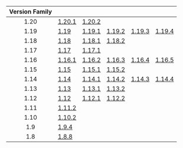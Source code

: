| Version Family | | | | | |
|:---:|---|---|---|---|---|
| 1.20 | [1.20.1](https://github.com/BaldGang/spigot-build/releases/download/20231116/spigot-1.20.1.jar) | [1.20.2](https://github.com/BaldGang/spigot-build/releases/download/20231116/spigot-1.20.2.jar) | | | |
| 1.19 | [1.19](https://github.com/BaldGang/spigot-build/releases/download/20231116/spigot-1.19.jar) | [1.19.1](https://github.com/BaldGang/spigot-build/releases/download/20231116/spigot-1.19.1.jar) | [1.19.2](https://github.com/BaldGang/spigot-build/releases/download/20231116/spigot-1.19.2.jar) | [1.19.3](https://github.com/BaldGang/spigot-build/releases/download/20231116/spigot-1.19.3.jar) | [1.19.4](https://github.com/BaldGang/spigot-build/releases/download/20231116/spigot-1.19.4.jar) |
| 1.18 | [1.18](https://github.com/BaldGang/spigot-build/releases/download/20231116/spigot-1.18.jar) | [1.18.1](https://github.com/BaldGang/spigot-build/releases/download/20231116/spigot-1.18.1.jar) | [1.18.2](https://github.com/BaldGang/spigot-build/releases/download/20231116/spigot-1.18.2.jar) | | |
| 1.17 | [1.17](https://github.com/BaldGang/spigot-build/releases/download/20231116/spigot-1.17.jar) | [1.17.1](https://github.com/BaldGang/spigot-build/releases/download/20231116/spigot-1.17.1.jar) | | | |
| 1.16 | [1.16.1](https://github.com/BaldGang/spigot-build/releases/download/20231116/spigot-1.16.1.jar) | [1.16.2](https://github.com/BaldGang/spigot-build/releases/download/20231116/spigot-1.16.2.jar) | [1.16.3](https://github.com/BaldGang/spigot-build/releases/download/20231116/spigot-1.16.3.jar) | [1.16.4](https://github.com/BaldGang/spigot-build/releases/download/20231116/spigot-1.16.4.jar) | [1.16.5](https://github.com/BaldGang/spigot-build/releases/download/20231116/spigot-1.16.5.jar) |
| 1.15 | [1.15](https://github.com/BaldGang/spigot-build/releases/download/20231116/spigot-1.15.jar) | [1.15.1](https://github.com/BaldGang/spigot-build/releases/download/20231116/spigot-1.15.1.jar) | [1.15.2](https://github.com/BaldGang/spigot-build/releases/download/20231116/spigot-1.15.2.jar) | | |
| 1.14 | [1.14](https://github.com/BaldGang/spigot-build/releases/download/20231116/spigot-1.14.jar) | [1.14.1](https://github.com/BaldGang/spigot-build/releases/download/20231116/spigot-1.14.1.jar) | [1.14.2](https://github.com/BaldGang/spigot-build/releases/download/20231116/spigot-1.14.2.jar) | [1.14.3](https://github.com/BaldGang/spigot-build/releases/download/20231116/spigot-1.14.3.jar) | [1.14.4](https://github.com/BaldGang/spigot-build/releases/download/20231116/spigot-1.14.4.jar) |
| 1.13 | [1.13](https://github.com/BaldGang/spigot-build/releases/download/20231116/spigot-1.13.jar) | [1.13.1](https://github.com/BaldGang/spigot-build/releases/download/20231116/spigot-1.13.1.jar) | [1.13.2](https://github.com/BaldGang/spigot-build/releases/download/20231116/spigot-1.13.2.jar) | | |
| 1.12 | [1.12](https://github.com/BaldGang/spigot-build/releases/download/20231116/spigot-1.12.jar) | [1.12.1](https://github.com/BaldGang/spigot-build/releases/download/20231116/spigot-1.12.1.jar) | [1.12.2](https://github.com/BaldGang/spigot-build/releases/download/20231116/spigot-1.12.2.jar) | | |
| 1.11 | [1.11.2](https://github.com/BaldGang/spigot-build/releases/download/20231116/spigot-1.11.2.jar) | | | | |
| 1.10 | [1.10.2](https://github.com/BaldGang/spigot-build/releases/download/20231116/spigot-1.10.2.jar) | | | | |
| 1.9 | [1.9.4](https://github.com/BaldGang/spigot-build/releases/download/20231116/spigot-1.9.4.jar) | | | | |
| 1.8 | [1.8.8](https://github.com/BaldGang/spigot-build/releases/download/20231116/spigot-1.8.8.jar) | | | | |
